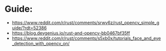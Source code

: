 # Guide:
- https://www.reddit.com/r/rust/comments/srwv6z/rust_opencv_simple_guide/?rdt=52386
- https://blog.devgenius.io/rust-and-opencv-bb0467bf35ff
- https://www.reddit.com/r/rust/comments/s5xb0x/tutorials_face_and_eye_detection_with_opencv_on/
